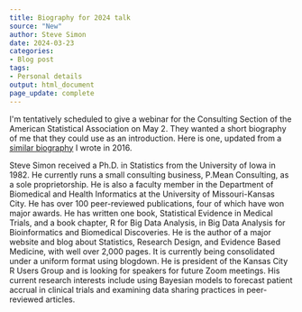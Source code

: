 ```yaml
---
title: Biography for 2024 talk
source: "New"
author: Steve Simon
date: 2024-03-23
categories:
- Blog post
tags:
- Personal details
output: html_document
page_update: complete
---
```


I'm tentatively scheduled to give a webinar for the Consulting Section of the American Statistical Association on May 2. They wanted a short biography of me that they could use as an introduction. Here is one, updated from a [similar biography][sim3] I wrote in 2016.

<!---more--->

Steve Simon received a Ph.D. in Statistics from the University of Iowa in 1982. He currently runs a small consulting business, P.Mean Consulting, as a sole proprietorship. He is also a faculty member in the Department of Biomedical and Health Informatics at the University of Missouri-Kansas City. He has over 100 peer-reviewed publications, four of which have won major awards. He has written one book, Statistical Evidence in Medical Trials, and a book chapter, R for Big Data Analysis, in Big Data Analysis for Bioinformatics and Biomedical Discoveries. He is the author of a major website and blog about Statistics, Research Design, and Evidence Based Medicine, with well over 2,000 pages. It is currently being consolidated under a uniform format using blogdown. He is president of the Kansas City R Users Group and is looking for speakers for future Zoom meetings. His current research interests include using Bayesian models to forecast patient accrual in clinical trials and examining data sharing practices in peer-reviewed articles.

[sim3]: http://new.pmean.com/biography-2016/